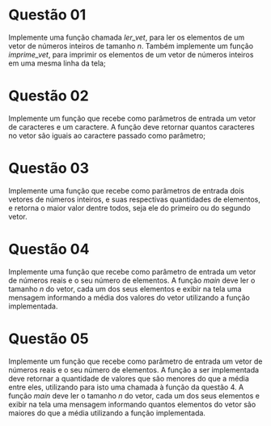 # Questão 01
Implemente uma função chamada *ler_vet*, para ler os elementos de um vetor de números inteiros de tamanho *n*. Também implemente um função *imprime_vet*, para imprimir os elementos de um vetor de números inteiros em uma mesma linha da tela; 
# Questão 02
Implemente um função que recebe como parâmetros de entrada um vetor de caracteres e um caractere. A função deve retornar quantos caracteres no vetor são iguais ao caractere passado como parâmetro;
# Questão 03 
Implemente uma função que recebe como parâmetros de entrada dois vetores de números inteiros, e suas respectivas quantidades de elementos, e retorna o maior valor dentre todos, seja ele do primeiro ou do segundo vetor. 
# Questão 04 
Implemente uma função que recebe como parâmetro de entrada um vetor de números reais e o seu número de elementos. A função *main* deve ler o tamanho *n* do vetor, cada um dos seus elementos e exibir na tela uma mensagem informando a média dos valores do vetor utilizando a função implementada.
# Questão 05 
Implemente um função que recebe como parâmetro de entrada um vetor de números reais e o seu número de elementos. A função a ser implementada deve retornar a quantidade de valores que são menores do que a média entre eles, utilizando para isto uma chamada à função da questão 4. A função *main* deve ler o tamanho *n* do vetor, cada um dos seus elementos e exibir na tela uma mensagem informando quantos elementos do vetor são maiores do que a média utilizando a função implementada.